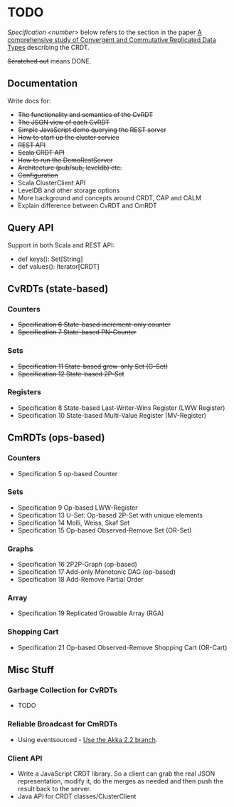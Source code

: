 # TODO

_Specification \<number\>_ below refers to the section in the paper [A comprehensive study of Convergent and Commutative Replicated Data Types](http://hal.upmc.fr/docs/00/55/55/88/PDF/techreport.pdf) describing the CRDT.

<del>Scratched out</del> means DONE.

## Documentation

Write docs for: 

* <del>The functionality and semantics of the CvRDT</del>
* <del>The JSON view of each CvRDT</del>
* <del>Simple JavaScript demo querying the REST server</del>
* <del>How to start up the cluster service</del>
* <del>REST API</del>
* <del>Scala CRDT API</del>
* <del>How to run the DemoRestServer</del>
* <del>Architecture (pub/sub, leveldb) etc.</del>
* <del>Configuration</del>
* Scala ClusterClient API 
* LevelDB and other storage options
* More background and concepts around CRDT, CAP and CALM
* Explain difference between CvRDT and CmRDT

## Query API

Support in both Scala and REST API:

* def keys(): Set[String]
* def values(): Iterator[CRDT]

## CvRDTs (state-based)

### Counters

* <del>Specification 6  State-based increment-only counter</del>
* <del>Specification 7  State-based PN-Counter</del>

### Sets

* <del>Specification 11 State-based grow-only Set (G-Set)</del>
* <del>Specification 12 State-based 2P-Set</del>

### Registers

* Specification 8       State-based Last-Writer-Wins Register (LWW Register)
* Specification 10      State-based Multi-Value Register (MV-Register)

## CmRDTs (ops-based)

### Counters

* Specification 5 op-based Counter

### Sets

* Specification 9 Op-based LWW-Register
* Specification 13 U-Set: Op-based 2P-Set with unique elements
* Specification 14 Molli, Weiss, Skaf Set
* Specification 15 Op-based Observed-Remove Set (OR-Set)

### Graphs

* Specification 16 2P2P-Graph (op-based)
* Specification 17 Add-only Monotonic DAG (op-based)
* Specification 18 Add-Remove Partial Order

### Array

* Specification 19 Replicated Growable Array (RGA)

### Shopping Cart

* Specification 21 Op-based Observed-Remove Shopping Cart (OR-Cart)

## Misc Stuff

### Garbage Collection for CvRDTs

* TODO

### Reliable Broadcast for CmRDTs

* Using eventsourced - [Use the Akka 2.2 branch](https://github.com/eligosource/eventsourced/tree/wip-akka-2.2).

### Client API 
* Write a JavaScript CRDT library. So a client can grab the real JSON representation, modify it, do the merges as needed and then push the result back to the server.
* Java API for CRDT classes/ClusterClient